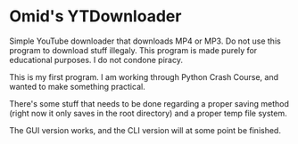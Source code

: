 # Omid's YTDownloader
Simple YouTube downloader that downloads MP4 or MP3.
Do not use this program to download stuff illegaly. This program is made purely for educational purposes. I do not condone piracy.

This is my first program. I am working through Python Crash Course, and wanted to make something practical.

There's some stuff that needs to be done regarding a proper saving method (right now it only saves in the root directory) and a proper temp file system.

The GUI version works, and the CLI version will at some point be finished.
